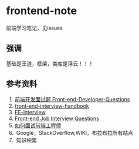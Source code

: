 # frontend-note
前端学习笔记，见issues

## 强调
基础是王道，框架，类库是浮云！！！


## 参考资料
1. [前端开发面试题 Front-end-Developer-Questions ](https://github.com/markyun/My-blog)
2. [front-end-interview-handbook](https://github.com/yangshun/front-end-interview-handbook)
3. [FE-interview](https://github.com/qiu-deqing/FE-interview)
3. [Front-end Job Interview Questions](https://github.com/h5bp/Front-end-Developer-Interview-Questions/tree/master/Translations/Chinese)
3. [如何面试前端工程师](https://www.zhihu.com/question/19568008)
3.  Google，StackOverflow,WIKI，布拉布拉所有站点
4.  知识积累
